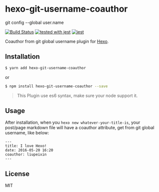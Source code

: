 # hexo-git-username-coauthor


git config --global user.name

[![Build Status](https://github.com/peixin/hexo-git-username-coauthor/workflows/Build/badge.svg)](https://github.com/peixin/hexo-git-username-coauthor/workflows/Build/badge.svg)
[![tested with jest](https://img.shields.io/badge/tested_with-jest-99424f.svg)](https://github.com/facebook/jest) [![jest](https://jestjs.io/img/jest-badge.svg)](https://github.com/facebook/jest)

Coauthor from git global username plugin for [Hexo](http://hexo.io/).


## Installation

``` bash
$ yarn add hexo-git-username-coauthor
```

or
``` bash
$ npm install hexo-git-username-coauthor --save
```

> This Plugin use es6 syntax, make sure your node support it.

## Usage

After installation, when you `hexo new whatever-your-title-is`, your post/page markdown file will have a coauthor attribute, get from git global username, like below:

```
---
title: I love Hexo!
date: 2016-05-20 16:20
coauthor: liupeixin
---
```

## License

MIT
